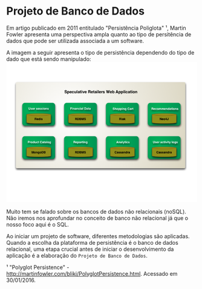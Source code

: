 # Projeto de Banco de Dados

Em artigo publicado em 2011 entitulado "Persistência Poliglota" ¹, Martin Fowler apresenta uma perspectiva ampla quanto ao tipo de persitência de dados que pode ser utilizada associada a um software.

A imagem a seguir apresenta o tipo de persistência dependendo do tipo de dado que está sendo manipulado:
![](img/martin_fowler_polyglot_persistence.png)

Muito tem se falado sobre os bancos de dados não relacionais (noSQL). Não iremos nos aprofundar no conceito de banco não relacional já que o nosso foco aqui é o SQL.

Ao iniciar um projeto de software, diferentes metodologias são aplicadas. Quando a escolha da plataforma de persistência é o banco de dados relacional, uma etapa crucial antes de iniciar o desenvolvimento da aplicação é a elaboração do ```Projeto de Banco de Dados```.


¹ "Polyglot Persistence" - http://martinfowler.com/bliki/PolyglotPersistence.html. Acessado em 30/01/2016.
